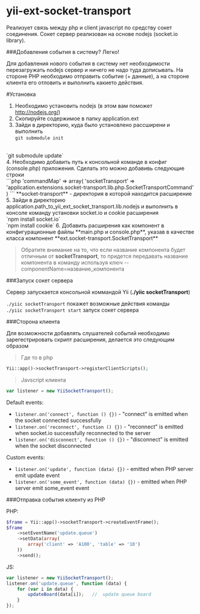 yii-ext-socket-transport
=================

Реализует связь между php и client javascript по средству сокет соединения.
Сокет сервер реализован на основе nodejs (socket.io library).

###Добавления события в систему? Легко!

Для добавления нового события в систему нет необходимости перезагружать nodejs сервер и ничего не надо туда дописывать. На стороне PHP необходимо отправить событие (+ данные), а на стороне клиента его отловить и выполнить какието действия.

#Установка

1. Необходимо установить nodejs (в этом вам поможет http://nodejs.org/)
2. Скопируйте содержимое в папку application.ext
3. Зайди в директорию, куда было установлено рассширени и выполнить<br>
`git submodule init`
<br>
`git submodule update`
<br>
4. Необходимо добавить путь к консольной команде в конфиг (console.php) приложения.
Сделать это можно добавивь следующие строки
<br>
```php
'commandMap' => array(
		'socketTransport' => 'application.extensions.socket-transport.lib.php.SocketTransportCommand'
)
```
**socket-transport** - директория в которой находится расширение
<br>
5. Зайди в директорию application.path_to_yii_ext_socket_transport.lib.nodejs и выполнить в консоле команду установки socket.io и cookie расширения
<br>
`npm install socket.io`
<br>
`npm install cookie`
6. Добавить расширения как компонент в конфигурационные файлы **main.php и console.php**, указав в качестве класса компонент **ext.socket-transport.SocketTransport**

> Обратите внимание на то, что если название компонента будет отличным от **socketTransport**, то придется передавать название компонента в команду используя ключ --componentName=название_компонента

###Запуск сокет сервера

Сервер запускается консольной коммандой Yii (**./yiic socketTransport**)

`./yiic socketTransport` покажет возможные действия команды
<br>
`./yiic socketTransport start` запуск сокет сервера

###Сторона клиента

Для возможности добавлять слушателей событий необходимо зарегестрировать скрипт расширения, делается это следующим образом

> Где то в php<br>

```php
Yii::app()->socketTransport->registerClientScripts();
```

> Javscript клиента

```javascript
var listener = new YiiSocketTransport();
```

Default events:

* `listener.on('connect', function () {})` - "connect" is emitted when the socket connected successfully
* `listener.on('reconnect', function () {})` - "reconnect" is emitted when socket.io successfully reconnected to the server
* `listener.on('disconnect', function () {})` - "disconnect" is emitted when the socket disconnected

Custom events:

* `listener.on('update', function (data) {})` - emitted when PHP server emit update event
* `listener.on('some_event', function (data) {})` - emitted when PHP server emit some_event event

###Отправка события клиенту из PHP

PHP:
```php
$frame = Yii::app()->socketTransport->createEventFrame();
$frame
	->setEventName('update.queue')
	->setData(array(
		array('client' => 'A100', 'table' => '10')
	))
	->send();

```

JS:
```javascript
var listener = new YiiSocketTransport();
listener.on('update.queue', function (data) {
	for (var i in data) {
		updateBoard(data[i]);	//	update queue board
	}
});
```
